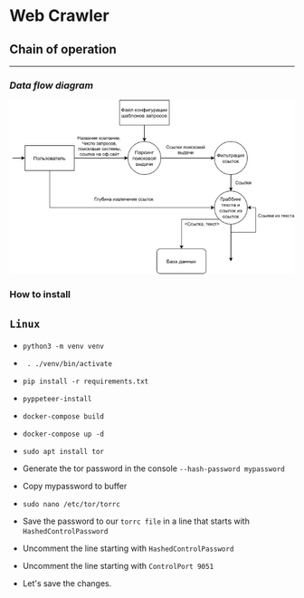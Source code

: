 # Web Crawler
## Chain of operation
***

### *Data flow diagram*
![DFD](Docs/DFD.jpg)

### How to install
## ``Linux``

* ``python3 -m venv venv``


* `` . ./venv/bin/activate``


* `` pip install -r requirements.txt ``


* `` pyppeteer-install ``


* ``docker-compose build``


* ``docker-compose up -d``
 



 
* ``sudo apt install tor``

 
* Generate the tor password in the console  `` --hash-password mypassword ``

 
* Copy mypassword to buffer

 
* `` sudo nano /etc/tor/torrc ``

 
* Save the password to our ``torrc file`` in a line that starts with ``HashedControlPassword``

 
* Uncomment the line starting with ``HashedControlPassword``


* Uncomment the line starting with ``ControlPort 9051``


* Let's save the changes.